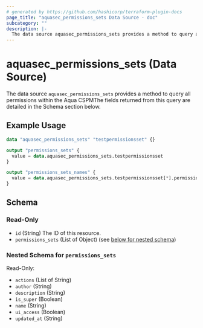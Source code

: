 ```yaml
---
# generated by https://github.com/hashicorp/terraform-plugin-docs
page_title: "aquasec_permissions_sets Data Source - doc"
subcategory: ""
description: |-
  The data source aquasec_permissions_sets provides a method to query all permissions within the Aqua CSPMThe fields returned from this query are detailed in the Schema section below.
---
```


# aquasec_permissions_sets (Data Source)

The data source `aquasec_permissions_sets` provides a method to query all permissions within the Aqua CSPMThe fields returned from this query are detailed in the Schema section below.

## Example Usage

```terraform
data "aquasec_permissions_sets" "testpermissionsset" {}

output "permissions_sets" {
  value = data.aquasec_permissions_sets.testpermissionsset
}

output "permissions_sets_names" {
  value = data.aquasec_permissions_sets.testpermissionsset[*].permissions_sets[*].name
}
```

<!-- schema generated by tfplugindocs -->
## Schema

### Read-Only

- `id` (String) The ID of this resource.
- `permissions_sets` (List of Object) (see [below for nested schema](#nestedatt--permissions_sets))

<a id="nestedatt--permissions_sets"></a>
### Nested Schema for `permissions_sets`

Read-Only:

- `actions` (List of String)
- `author` (String)
- `description` (String)
- `is_super` (Boolean)
- `name` (String)
- `ui_access` (Boolean)
- `updated_at` (String)


